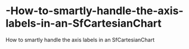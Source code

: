 # -How-to-smartly-handle-the-axis-labels-in-an-SfCartesianChart
How to smartly handle the axis labels in an SfCartesianChart 
